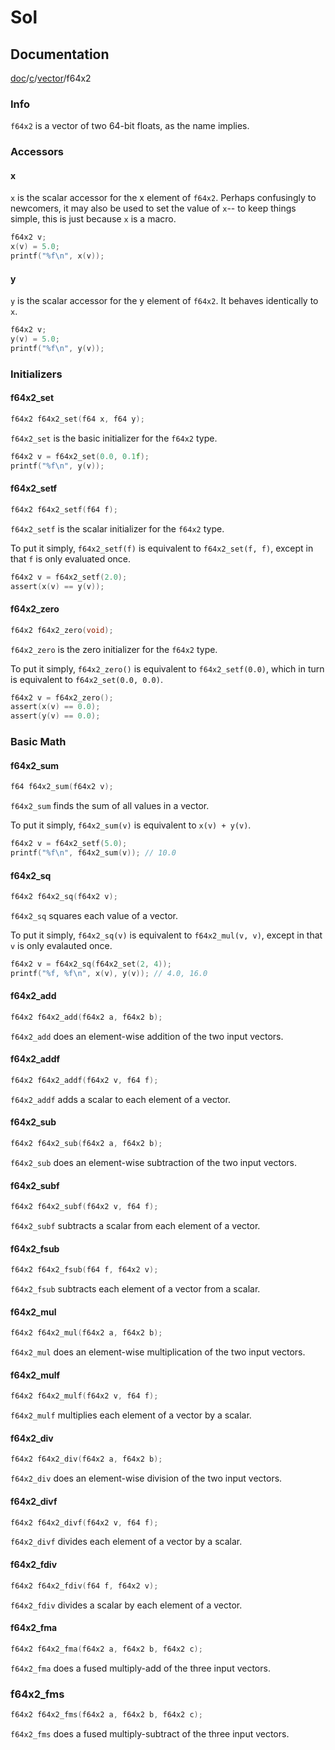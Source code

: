 # Sol

## Documentation

[doc](../..)/[c](..)/[vector](.)/f64x2

### Info

`f64x2` is a vector of two 64-bit floats, as the name implies.

### Accessors

#### x

`x` is the scalar accessor for the x element of `f64x2`. Perhaps confusingly
to newcomers, it may also be used to set the value of `x`-- to keep things
simple, this is just because `x` is a macro.

```C
f64x2 v;
x(v) = 5.0;
printf("%f\n", x(v));
```

#### y

`y` is the scalar accessor for the y element of `f64x2`. It behaves identically
to `x`.

```C
f64x2 v;
y(v) = 5.0;
printf("%f\n", y(v));
```

### Initializers

#### f64x2_set

```C
f64x2 f64x2_set(f64 x, f64 y);
```

`f64x2_set` is the basic initializer for the `f64x2` type.

```C
f64x2 v = f64x2_set(0.0, 0.1f);
printf("%f\n", y(v));
```

#### f64x2_setf

```C
f64x2 f64x2_setf(f64 f);
```

`f64x2_setf` is the scalar initializer for the `f64x2` type.

To put it simply, `f64x2_setf(f)` is equivalent to `f64x2_set(f, f)`, except in
that `f` is only evaluated once.

```C
f64x2 v = f64x2_setf(2.0);
assert(x(v) == y(v));
```

#### f64x2_zero

```C
f64x2 f64x2_zero(void);
```

`f64x2_zero` is the zero initializer for the `f64x2` type.

To put it simply, `f64x2_zero()` is equivalent to `f64x2_setf(0.0)`, which in
turn is equivalent to `f64x2_set(0.0, 0.0)`.

```C
f64x2 v = f64x2_zero();
assert(x(v) == 0.0);
assert(y(v) == 0.0);
```

### Basic Math

#### f64x2_sum

```C
f64 f64x2_sum(f64x2 v);
```

`f64x2_sum` finds the sum of all values in a vector.

To put it simply, `f64x2_sum(v)` is equivalent to `x(v) + y(v)`.

```C
f64x2 v = f64x2_setf(5.0);
printf("%f\n", f64x2_sum(v)); // 10.0
```

#### f64x2_sq

```C
f64x2 f64x2_sq(f64x2 v);
```

`f64x2_sq` squares each value of a vector.

To put it simply, `f64x2_sq(v)` is equivalent to `f64x2_mul(v, v)`, except in
that `v` is only evalauted once.

```C
f64x2 v = f64x2_sq(f64x2_set(2, 4));
printf("%f, %f\n", x(v), y(v)); // 4.0, 16.0
```

#### f64x2_add

```C
f64x2 f64x2_add(f64x2 a, f64x2 b);
```

`f64x2_add` does an element-wise addition of the two input vectors.

#### f64x2_addf

```C
f64x2 f64x2_addf(f64x2 v, f64 f);
```

`f64x2_addf` adds a scalar to each element of a vector.

#### f64x2_sub

```C
f64x2 f64x2_sub(f64x2 a, f64x2 b);
```

`f64x2_sub` does an element-wise subtraction of the two input vectors.

#### f64x2_subf

```C
f64x2 f64x2_subf(f64x2 v, f64 f);
```

`f64x2_subf` subtracts a scalar from each element of a vector.

#### f64x2_fsub

```C
f64x2 f64x2_fsub(f64 f, f64x2 v);
```

`f64x2_fsub` subtracts each element of a vector from a scalar.

#### f64x2_mul

```C
f64x2 f64x2_mul(f64x2 a, f64x2 b);
```

`f64x2_mul` does an element-wise multiplication of the two input vectors.

#### f64x2_mulf

```C
f64x2 f64x2_mulf(f64x2 v, f64 f);
```

`f64x2_mulf` multiplies each element of a vector by a scalar.

#### f64x2_div

```C
f64x2 f64x2_div(f64x2 a, f64x2 b);
```

`f64x2_div` does an element-wise division of the two input vectors.

#### f64x2_divf

```C
f64x2 f64x2_divf(f64x2 v, f64 f);
```

`f64x2_divf` divides each element of a vector by a scalar.

#### f64x2_fdiv

```C
f64x2 f64x2_fdiv(f64 f, f64x2 v);
```

`f64x2_fdiv` divides a scalar by each element of a vector.

#### f64x2_fma

```C
f64x2 f64x2_fma(f64x2 a, f64x2 b, f64x2 c);
```

`f64x2_fma` does a fused multiply-add of the three input vectors.

### f64x2_fms

```C
f64x2 f64x2_fms(f64x2 a, f64x2 b, f64x2 c);
```

`f64x2_fms` does a fused multiply-subtract of the three input vectors.
